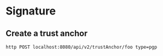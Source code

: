 # Signature

## Create a trust anchor

```shell
http POST localhost:8080/api/v2/trustAnchor/foo type=pgp
```
